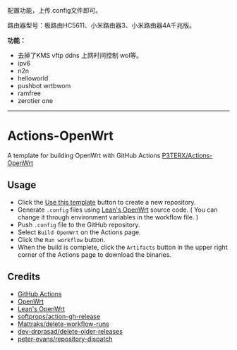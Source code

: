 配置功能，上传.config文件即可。

路由器型号：极路由HC5611、小米路由器3、小米路由器4A千兆版。

**功能：**
- 去掉了KMS vftp ddns 上网时间控制 wol等。
- ipv6
- n2n
- helloworld
- pushbot wrtbwom
- ramfree
- zerotier one

-------------------------------------------------------------------------------------------------------------------------

# Actions-OpenWrt

A template for building OpenWrt with GitHub Actions
[P3TERX/Actions-OpenWrt](https://github.com/P3TERX/Actions-OpenWrt/)

## Usage

- Click the [Use this template](https://github.com/P3TERX/Actions-OpenWrt/generate) button to create a new repository.
- Generate `.config` files using [Lean's OpenWrt](https://github.com/coolsnowwolf/lede) source code. ( You can change it through environment variables in the workflow file. )
- Push `.config` file to the GitHub repository.
- Select `Build OpenWrt` on the Actions page.
- Click the `Run workflow` button.
- When the build is complete, click the `Artifacts` button in the upper right corner of the Actions page to download the binaries.

## Credits

- [GitHub Actions](https://github.com/features/actions)
- [OpenWrt](https://github.com/openwrt/openwrt)
- [Lean's OpenWrt](https://github.com/coolsnowwolf/lede)
- [softprops/action-gh-release](https://github.com/softprops/action-gh-release)
- [Mattraks/delete-workflow-runs](https://github.com/Mattraks/delete-workflow-runs)
- [dev-drprasad/delete-older-releases](https://github.com/dev-drprasad/delete-older-releases)
- [peter-evans/repository-dispatch](https://github.com/peter-evans/repository-dispatch)
